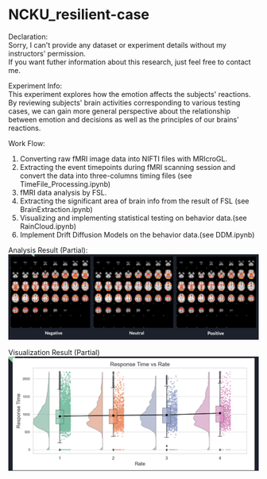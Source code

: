 # NCKU_resilient-case

Declaration: <br />
Sorry, I can't provide any dataset or experiment details without my instructors' permission. <br>
If you want futher information about this research, just feel free to contact me.

Experiment Info: <br />
This experiment explores how the emotion affects the subjects' reactions. By reviewing subjects' brain activities corresponding to various testing cases, we can gain more general perspective about the relationship between emotion and decisions as well as the principles of our brains' reactions.

Work Flow:

1. Converting raw fMRI image data into NIFTI files with MRIcroGL.
3. Extracting the event timepoints during fMRI scanning session and convert the data into three-columns timing files (see TimeFile_Processing.ipynb)
4. fMRI data analysis by FSL.
5. Extracting the significant area of brain info from the result of FSL (see BrainExtraction.ipynb)
6. Visualizing and implementing statistical testing on behavior data.(see RainCloud.ipynb)
7. Implement Drift Diffusion Models on the behavior data.(see DDM.ipynb)

Analysis Result (Partial):
 ![Alt text](https://github.com/aposkend/Resilient-case/blob/main/NCKU_github/result_examples.png)

Visualization Result (Partial)
![Alt text](https://github.com/aposkend/Resilient-case/blob/main/NCKU_github/visualization_example.png)
